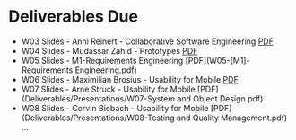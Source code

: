 # Deliverables Due

- W03 Slides - Anni Reinert - Collaborative Software Engineering [PDF](W01-Slides-Collaborative_Software_Development.pdf)
- W04 Slides - Mudassar Zahid - Prototypes [PDF](W02-Slides-Prototypes.pdf)
- W05 Slides - M1-Requirements Engineering [PDF](W05-[M1]-Requirements Engineering.pdf)
- W06 Slides - Maximilian Brosius - Usability for Mobile [PDF](Deliverables/Presentations/W06-UsabillityforMobile.pdf)
- W07 Slides - Arne Struck - Usability for Mobile [PDF](Deliverables/Presentations/W07-System and Object Design.pdf)
- W08 Slides - Corvin Biebach - Usability for Mobile [PDF](Deliverables/Presentations/W08-Testing and Quality Management.pdf)
...
